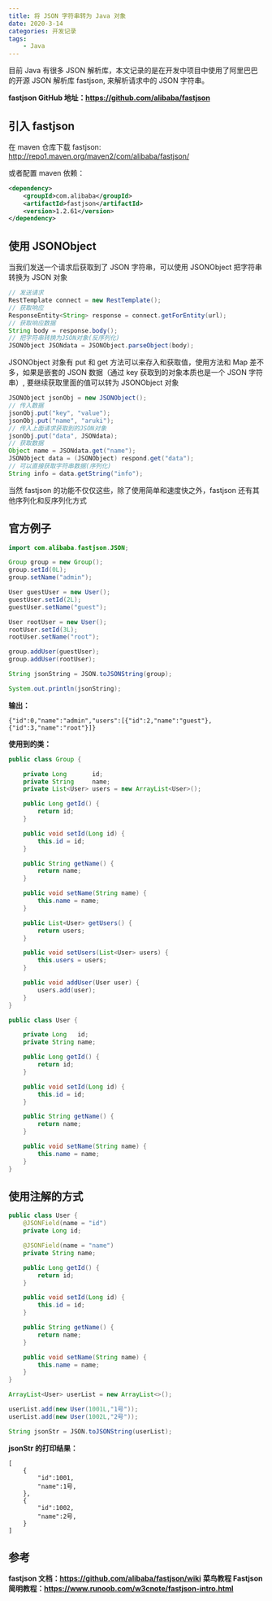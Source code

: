 ```yaml
---
title: 将 JSON 字符串转为 Java 对象
date: 2020-3-14
categories: 开发记录
tags:
    - Java
---
```


目前 Java 有很多 JSON 解析库，本文记录的是在开发中项目中使用了阿里巴巴的开源 JSON 解析库 fastjson, 来解析请求中的 JSON 字符串。

<!--more-->

**fastjson GitHub 地址：<https://github.com/alibaba/fastjson>**

## 引入 fastjson

在 maven 仓库下载 fastjson: <http://repo1.maven.org/maven2/com/alibaba/fastjson/>

或者配置 maven 依赖：

```xml
<dependency>
    <groupId>com.alibaba</groupId>
    <artifactId>fastjson</artifactId>
    <version>1.2.61</version>
</dependency>
```

## 使用 JSONObject

当我们发送一个请求后获取到了 JSON 字符串，可以使用 JSONObject 把字符串转换为 JSON 对象

```Java
// 发送请求
RestTemplate connect = new RestTemplate();
// 获取响应
ResponseEntity<String> response = connect.getForEntity(url);
// 获取响应数据
String body = response.body();
// 把字符串转换为JSON对象(反序列化)
JSONObject JSONdata = JSONObject.parseObject(body);
```

JSONObject 对象有 put 和 get 方法可以来存入和获取值，使用方法和 Map 差不多，如果是嵌套的 JSON 数据（通过 key 获取到的对象本质也是一个 JSON 字符串）, 要继续获取里面的值可以转为 JSONObject 对象

```Java
JSONObject jsonObj = new JSONObject();
// 传入数据
jsonObj.put("key", "value");
jsonObj.put("name", "aruki");
// 传入上面请求获取到的JSON对象
jsonObj.put("data", JSONdata);
// 获取数据
Object name = JSONdata.get("name");
JSONObject data = (JSONObject) respond.get("data");
// 可以直接获取字符串数据(序列化)
String info = data.getString("info");
```

当然 fastjson 的功能不仅仅这些，除了使用简单和速度快之外，fastjson 还有其他序列化和反序列化方式

## 官方例子

```Java
import com.alibaba.fastjson.JSON;

Group group = new Group();
group.setId(0L);
group.setName("admin");

User guestUser = new User();
guestUser.setId(2L);
guestUser.setName("guest");

User rootUser = new User();
rootUser.setId(3L);
rootUser.setName("root");

group.addUser(guestUser);
group.addUser(rootUser);

String jsonString = JSON.toJSONString(group);

System.out.println(jsonString);
```

**输出：**

```Text
{"id":0,"name":"admin","users":[{"id":2,"name":"guest"},{"id":3,"name":"root"}]}
```

**使用到的类：**

```Java
public class Group {

    private Long       id;
    private String     name;
    private List<User> users = new ArrayList<User>();

    public Long getId() {
        return id;
    }

    public void setId(Long id) {
        this.id = id;
    }

    public String getName() {
        return name;
    }

    public void setName(String name) {
        this.name = name;
    }

    public List<User> getUsers() {
        return users;
    }

    public void setUsers(List<User> users) {
        this.users = users;
    }

    public void addUser(User user) {
        users.add(user);
    }
}
```

```Java
public class User {

    private Long   id;
    private String name;

    public Long getId() {
        return id;
    }

    public void setId(Long id) {
        this.id = id;
    }

    public String getName() {
        return name;
    }

    public void setName(String name) {
        this.name = name;
    }
}
```

## 使用注解的方式

```Java
public class User {
    @JSONField(name = "id")
    private Long id;

    @JSONField(name = "name")
    private String name;

    public Long getId() {
        return id;
    }

    public void setId(Long id) {
        this.id = id;
    }

    public String getName() {
        return name;
    }

    public void setName(String name) {
        this.name = name;
    }
}
```

```Java
ArrayList<User> userList = new ArrayList<>();

userList.add(new User(1001L,"1号"));
userList.add(new User(1002L,"2号"));

String jsonStr = JSON.toJSONString(userList);

```

**jsonStr 的打印结果：**

```Text
[
    {
        "id":1001,
        "name":1号,
    },
    {
        "id":1002,
        "name":2号,
    }
]
```

## 参考

**fastjson 文档：<https://github.com/alibaba/fastjson/wiki>**
**菜鸟教程 Fastjson 简明教程：<https://www.runoob.com/w3cnote/fastjson-intro.html>**
